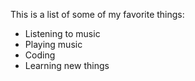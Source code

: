 This is a list of some of my favorite things:
* Listening to music
* Playing music
* Coding
* Learning new things
